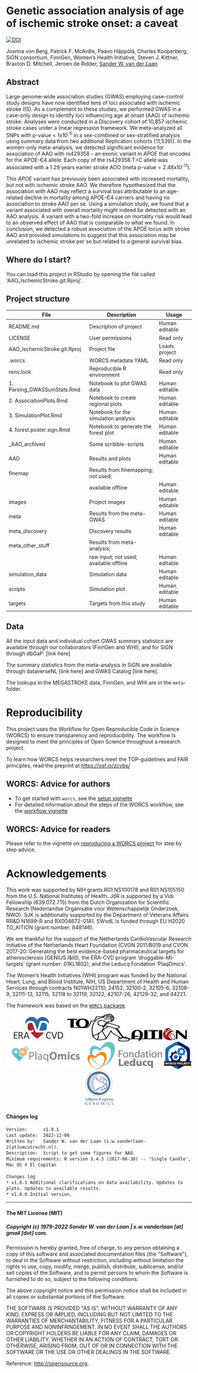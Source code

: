 # Genetic association analysis of age of ischemic stroke onset: a caveat
[![DOI](https://zenodo.org/badge/480746009.svg)](https://zenodo.org/badge/latestdoi/480746009)

<!-- Please add a brief introduction to explain what the project is about    -->

Joanna von Berg, Patrick F. McArdle, Paavo Häppölä, Charles Kooperberg, SiGN consortium, FinnGen, Women’s Health Initiative, Steven J. Kittner, Braxton D. Mitchell, Jeroen de Ridder, [Sander W. van der Laan](https://orcid.org/0000-0001-6888-1404).

## Abstract

Large genome-wide association studies (GWAS) employing case-control study designs have now identified tens of loci associated with ischemic stroke (IS). As a complement to these studies, we performed GWAS in a case-only design to identify loci influencing age at onset (AAO) of ischemic stroke. Analyses were conducted in a Discovery cohort of 10,857 ischemic stroke cases under a linear regression framework. We meta-analyzed all SNPs with p-value < 1x10<sup>-5</sup> in a sex-combined or sex-stratified analysis using summary data from two additional Replication cohorts (11,539)).  In the women-only meta-analysis, we detected significant evidence for association of AAO with rs429358 - an exonic variant in _APOE_ that encodes for the APOE-Є4 allele.  Each copy of the rs429358:T>C allele was associated with a 1.29 years earlier stroke AOO (meta p-value = 2.48x10<sup>-11</sup>). 

This _APOE_ variant has previously been associated with increased mortality, but not with ischemic stroke AAO. We therefore hypothesized that the association with AAO may reflect a survival bias attributable to an age-related decline in mortality among APOE-Є4 carriers and having no association to stroke AAO per se.  Using a simulation study, we found that a variant associated with overall mortality might indeed be detected with an AAO analysis. A variant with a two-fold increase on mortality risk would lead to an observed effect of AAO that is comparable to what we found. In conclusion, we detected a robust association of the APOE locus with stroke AAO and provided simulations to suggest that this association may be unrelated to ischemic stroke per se but related to a general survival bias.  


## Where do I start?

You can load this project in RStudio by opening the file called 'AAO_IschemicStroke.git.Rproj'.

## Project structure

<!--  You can add rows to this table, using "|" to separate columns.         -->
File                         | Description                             | Usage         
---------------------------- | --------------------------------------- | --------------
README.md                    | Description of project                  | Human editable
LICENSE                      | User permissions                        | Read only     
AAO_IschemicStroke.git.Rproj | Project file                            | Loads project 
.worcs                       | WORCS metadata YAML                     | Read only     
renv.lock                    | Reproducible R environment              | Read only     
1. Parsing_GWASSumStats.Rmd  | Notebook to plot GWAS data              | Human editable
2. AssociationPlots.Rmd      | Notebook to create regional plots       | Human editable
3. SimulationPlot.Rmd        | Notebook for the simulation analysis    | Human editable
4. forest.poster.sign.Rmd    | Notebook to generate the forest plot    | Human editable
_AAO_archived                | Some scribble-scripts                   | Human editable
AAO                          | Results and plots                       | Human editable
finemap                      | Results from finemapping; not used;     |
                             | available offline                       | Human editable
images                       | Project images                          | Human editable
meta                         | Results from the meta-GWAS              | Human editable
meta_discovery               | Discovery results                       | Human editable
meta_other_stuff             | Results from meta-analysis;             |
                             | raw input; not used; available offline  | Human editable
simulation_data              | Simulation data                         | Human editable
scripts                      | Simulation plot                         | Human editable
targets                      | Targets from this study                 | Human editable

<!--  You can consider adding the following to this file:                    -->
<!--  * A citation reference for your project                                -->
<!--  * Contact information for questions/comments                           -->
<!--  * How people can offer to contribute to the project                    -->
<!--  * A contributor code of conduct, https://www.contributor-covenant.org/ -->

## Data

All the input data and individual cohort GWAS summary statistics are available 
through our collaborators (FinnGen and WHI), and for SiGN through dbGaP: [link here]

The summary statistics from the meta-analysis in SiGN are available through 
dataverseNL [link here] and GWAS Catalog [link here].

The lookups in the MEGASTROKE data, FinnGen, and WHI are in the `meta`-folder. 

# Reproducibility

This project uses the Workflow for Open Reproducible Code in Science (WORCS) to
ensure transparency and reproducibility. The workflow is designed to meet the
principles of Open Science throughout a research project. 

To learn how WORCS helps researchers meet the TOP-guidelines and FAIR principles,
read the preprint at https://osf.io/zcvbs/

## WORCS: Advice for authors

* To get started with `worcs`, see the [setup vignette](https://cjvanlissa.github.io/worcs/articles/setup.html)
* For detailed information about the steps of the WORCS workflow, see the [workflow vignette](https://cjvanlissa.github.io/worcs/articles/workflow.html)

## WORCS: Advice for readers

Please refer to the vignette on [reproducing a WORCS project]() for step by step advice.
<!-- If your project deviates from the steps outlined in the vignette on     -->
<!-- reproducing a WORCS project, please provide your own advice for         -->
<!-- readers here.                                                           -->

# Acknowledgements

This work was supported by NIH grants R01 NS100178 and R01 NS105150 from the U.S. National Institutes of Health. JdR is supported by a Vidi Fellowship (639.072.715) from the Dutch Organization for Scientific Research (Nederlandse Organisatie voor Wetenschappelijk Onderzoek, NWO).  SJK is additionally supported by the Department of Veterans Affairs RR&D N1699-R and BX004672-01A1. SWvdL is funded through EU H2020 TO_AITION (grant number: 848146).

We are thankful for the support of the Netherlands CardioVascular Research Initiative of the Netherlands Heart Foundation (CVON 2011/B019 and CVON 2017-20: Generating the best evidence-based pharmaceutical targets for atherosclerosis [GENIUS I&II]), the ERA-CVD program ‘druggable-MI-targets’ (grant number: 01KL1802), and the Leducq Fondation ‘PlaqOmics’.

The Women’s Health Initiatives (WHI) program was funded by the National Heart, Lung, and Blood Institute, NIH, US Department of Health and Human Services through contracts N01WH22110, 24152, 32100-2, 32105-6, 32108-9, 32111-13, 32115, 32118 to 32119, 32122, 42107-26, 42129-32, and 44221.  


The framework was based on the [`WORCS` package](https://osf.io/zcvbs/).

<center>
<a href='https://www.era-cvd.eu'><img src='images/ERA_CVD_Logo_CMYK.png' align="center" height="75" /></a> <a href='https://www.to-aition.eu'><img src='images/to_aition.png' align="center" height="75" /></a> 
<a href='https://www.plaqomics.com'><img src='images/leducq-logo-large.png' align="center" height="75" /></a> <a href='https://www.fondationleducq.org'><img src='images/leducq-logo-small.png' align="center" height="75" /></a> 
<a href='https://osf.io/zcvbs/'><img src='images/worcs_icon.png' align="center" height="75" /></a> <a href='https://www.atheroexpress.nl'><img src='images/AE_Genomics_2010.png' align="center" height="100" /></a>
</center>

#### Changes log

    Version:      v1.0.1
    Last update:  2022-12-08
    Written by:   Sander W. van der Laan (s.w.vanderlaan-2[at]umcutrecht.nl).
    Description:  Script to get some figures for AAO.
    Minimum requirements: R version 3.4.3 (2017-06-30) -- 'Single Candle', Mac OS X El Capitan
    
    Changes log
    * v1.0.1 Additional clarifications on data availability. Updates to plots. Updates to available results.
    * v1.0.0 Initial version. 
    
    
--------------

#### The MIT License (MIT)
##### Copyright (c) 1979-2022 Sander W. van der Laan | s.w.vanderlaan [at] gmail [dot] com.

Permission is hereby granted, free of charge, to any person obtaining a copy of this software and associated documentation files (the "Software"), to deal in the Software without restriction, including without limitation the rights to use, copy, modify, merge, publish, distribute, sublicense, and/or sell copies of the Software, and to permit persons to whom the Software is furnished to do so, subject to the following conditions:   

The above copyright notice and this permission notice shall be included in all copies or substantial portions of the Software.

THE SOFTWARE IS PROVIDED "AS IS", WITHOUT WARRANTY OF ANY KIND, EXPRESS OR IMPLIED, INCLUDING BUT NOT LIMITED TO THE WARRANTIES OF MERCHANTABILITY, FITNESS FOR A PARTICULAR PURPOSE AND NONINFRINGEMENT. IN NO EVENT SHALL THE AUTHORS OR COPYRIGHT HOLDERS BE LIABLE FOR ANY CLAIM, DAMAGES OR OTHER LIABILITY, WHETHER IN AN ACTION OF CONTRACT, TORT OR OTHERWISE, ARISING FROM, OUT OF OR IN CONNECTION WITH THE SOFTWARE OR THE USE OR OTHER DEALINGS IN THE SOFTWARE.

Reference: http://opensource.org.
